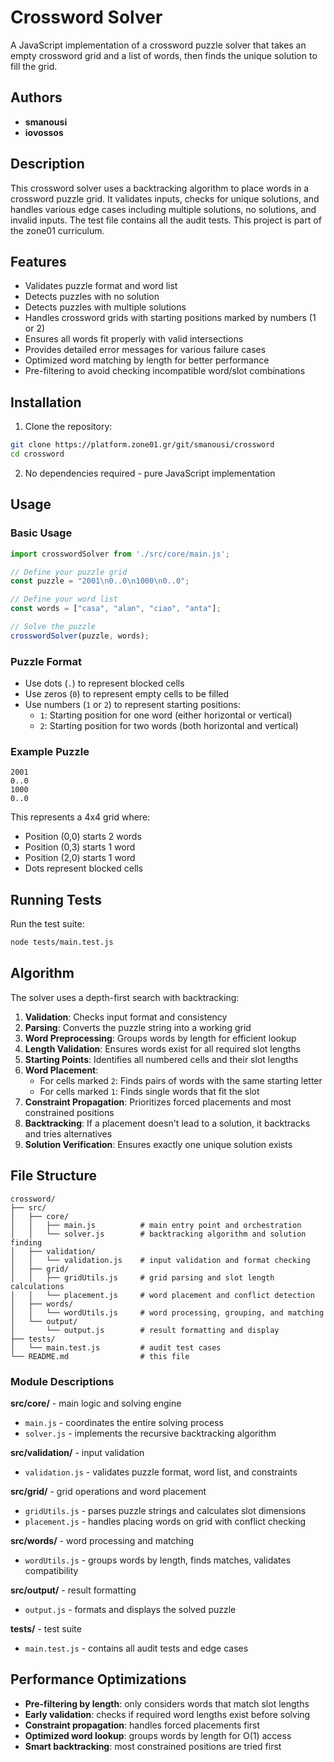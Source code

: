 # Crossword Solver

A JavaScript implementation of a crossword puzzle solver that takes an empty crossword grid and a list of words, then finds the unique solution to fill the grid.

## Authors

- **smanousi**
- **iovossos**

## Description

This crossword solver uses a backtracking algorithm to place words in a crossword puzzle grid. It validates inputs, checks for unique solutions, and handles various edge cases including multiple solutions, no solutions, and invalid inputs. The test file contains all the audit tests.
This project is part of the zone01 curriculum.

## Features

- Validates puzzle format and word list
- Detects puzzles with no solution
- Detects puzzles with multiple solutions
- Handles crossword grids with starting positions marked by numbers (1 or 2)
- Ensures all words fit properly with valid intersections
- Provides detailed error messages for various failure cases
- Optimized word matching by length for better performance
- Pre-filtering to avoid checking incompatible word/slot combinations

## Installation

1. Clone the repository:
```bash
git clone https://platform.zone01.gr/git/smanousi/crossword
cd crossword
```

2. No dependencies required - pure JavaScript implementation

## Usage

### Basic Usage

```javascript
import crosswordSolver from './src/core/main.js';

// Define your puzzle grid
const puzzle = "2001\n0..0\n1000\n0..0";

// Define your word list
const words = ["casa", "alan", "ciao", "anta"];

// Solve the puzzle
crosswordSolver(puzzle, words);
```

### Puzzle Format

- Use dots (`.`) to represent blocked cells
- Use zeros (`0`) to represent empty cells to be filled
- Use numbers (`1` or `2`) to represent starting positions:
  - `1`: Starting position for one word (either horizontal or vertical)
  - `2`: Starting position for two words (both horizontal and vertical)

### Example Puzzle

```
2001
0..0
1000
0..0
```

This represents a 4x4 grid where:
- Position (0,0) starts 2 words
- Position (0,3) starts 1 word  
- Position (2,0) starts 1 word
- Dots represent blocked cells

## Running Tests

Run the test suite:

```bash
node tests/main.test.js
```

## Algorithm

The solver uses a depth-first search with backtracking:

1. **Validation**: Checks input format and consistency
2. **Parsing**: Converts the puzzle string into a working grid
3. **Word Preprocessing**: Groups words by length for efficient lookup
4. **Length Validation**: Ensures words exist for all required slot lengths
5. **Starting Points**: Identifies all numbered cells and their slot lengths
6. **Word Placement**: 
   - For cells marked `2`: Finds pairs of words with the same starting letter
   - For cells marked `1`: Finds single words that fit the slot
7. **Constraint Propagation**: Prioritizes forced placements and most constrained positions
8. **Backtracking**: If a placement doesn't lead to a solution, it backtracks and tries alternatives
9. **Solution Verification**: Ensures exactly one unique solution exists

## File Structure

```
crossword/
├── src/
│   ├── core/
│   │   ├── main.js          # main entry point and orchestration
│   │   └── solver.js        # backtracking algorithm and solution finding
│   ├── validation/
│   │   └── validation.js    # input validation and format checking
│   ├── grid/
│   │   ├── gridUtils.js     # grid parsing and slot length calculations
│   │   └── placement.js     # word placement and conflict detection
│   ├── words/
│   │   └── wordUtils.js     # word processing, grouping, and matching
│   └── output/
│       └── output.js        # result formatting and display
├── tests/
│   └── main.test.js         # audit test cases
└── README.md                # this file
```

### Module Descriptions

**src/core/** - main logic and solving engine
- `main.js` - coordinates the entire solving process
- `solver.js` - implements the recursive backtracking algorithm

**src/validation/** - input validation
- `validation.js` - validates puzzle format, word list, and constraints

**src/grid/** - grid operations and word placement
- `gridUtils.js` - parses puzzle strings and calculates slot dimensions
- `placement.js` - handles placing words on grid with conflict checking

**src/words/** - word processing and matching
- `wordUtils.js` - groups words by length, finds matches, validates compatibility

**src/output/** - result formatting
- `output.js` - formats and displays the solved puzzle

**tests/** - test suite
- `main.test.js` - contains all audit tests and edge cases

## Performance Optimizations

- **Pre-filtering by length**: only considers words that match slot lengths
- **Early validation**: checks if required word lengths exist before solving
- **Constraint propagation**: handles forced placements first
- **Optimized word lookup**: groups words by length for O(1) access
- **Smart backtracking**: most constrained positions are tried first